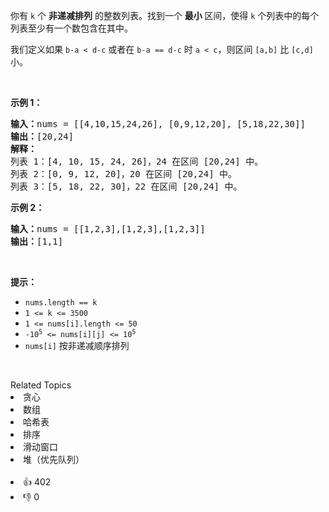 <p>你有&nbsp;<code>k</code>&nbsp;个 <strong>非递减排列</strong> 的整数列表。找到一个 <strong>最小 </strong>区间，使得&nbsp;<code>k</code>&nbsp;个列表中的每个列表至少有一个数包含在其中。</p>

<p>我们定义如果&nbsp;<code>b-a &lt; d-c</code>&nbsp;或者在&nbsp;<code>b-a == d-c</code>&nbsp;时&nbsp;<code>a &lt; c</code>，则区间 <code>[a,b]</code> 比 <code>[c,d]</code> 小。</p>

<p>&nbsp;</p>

<p><strong>示例 1：</strong></p>

<pre>
<strong>输入：</strong>nums = [[4,10,15,24,26], [0,9,12,20], [5,18,22,30]]
<strong>输出：</strong>[20,24]
<strong>解释：</strong> 
列表 1：[4, 10, 15, 24, 26]，24 在区间 [20,24] 中。
列表 2：[0, 9, 12, 20]，20 在区间 [20,24] 中。
列表 3：[5, 18, 22, 30]，22 在区间 [20,24] 中。
</pre>

<p><strong>示例 2：</strong></p>

<pre>
<strong>输入：</strong>nums = [[1,2,3],[1,2,3],[1,2,3]]
<strong>输出：</strong>[1,1]
</pre>

<p>&nbsp;</p>

<p><strong>提示：</strong></p>

<ul> 
 <li><code>nums.length == k</code></li> 
 <li><code>1 &lt;= k &lt;= 3500</code></li> 
 <li><code>1 &lt;= nums[i].length &lt;= 50</code></li> 
 <li><code>-10<sup>5</sup> &lt;= nums[i][j] &lt;= 10<sup>5</sup></code></li> 
 <li><code>nums[i]</code> 按非递减顺序排列</li> 
</ul>

<p>&nbsp;</p>

<div><div>Related Topics</div><div><li>贪心</li><li>数组</li><li>哈希表</li><li>排序</li><li>滑动窗口</li><li>堆（优先队列）</li></div></div><br><div><li>👍 402</li><li>👎 0</li></div>